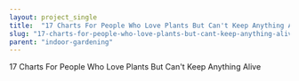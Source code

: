 ```yaml
---
layout: project_single
title:  "17 Charts For People Who Love Plants But Can't Keep Anything Alive"
slug: "17-charts-for-people-who-love-plants-but-cant-keep-anything-alive"
parent: "indoor-gardening"
---
```

17 Charts For People Who Love Plants But Can't Keep Anything Alive